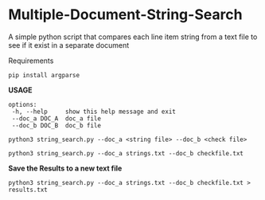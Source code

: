 # Multiple-Document-String-Search
A simple python script that compares each line item string from a text file to see if it exist in a separate document

Requirements

```
pip install argparse
```

 **USAGE**
 ```
options:
  -h, --help     show this help message and exit
  --doc_a DOC_A  doc_a file
  --doc_b DOC_B  doc_b file
  ```
 
```
python3 string_search.py --doc_a <string file> --doc_b <check file>
```

```
python3 string_search.py --doc_a strings.txt --doc_b checkfile.txt
```

**Save the Results to a new text file**

```
python3 string_search.py --doc_a strings.txt --doc_b checkfile.txt > results.txt
```
